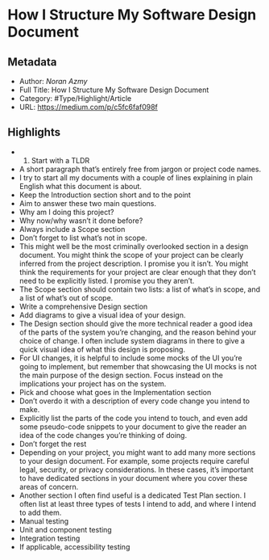 # How I Structure My Software Design Document

## Metadata

* Author: *Noran Azmy*
* Full Title: How I Structure My Software Design Document
* Category: #Type/Highlight/Article
* URL: https://medium.com/p/c5fc6faf098f

## Highlights

* 
  1. Start with a TLDR
* A short paragraph that’s entirely free from jargon or project code names.
* I try to start all my documents with a couple of lines explaining in plain English what this document is about.
* Keep the Introduction section short and to the point
* Aim to answer these two main questions.
* Why am I doing this project?
* Why now/why wasn’t it done before?
* Always include a Scope section
* Don’t forget to list what’s not in scope.
* This might well be the most criminally overlooked section in a design document. You might think the scope of your project can be clearly inferred from the project description. I promise you it isn’t. You might think the requirements for your project are clear enough that they don’t need to be explicitly listed. I promise you they aren’t.
* The Scope section should contain two lists: a list of what’s in scope, and a list of what’s out of scope.
* Write a comprehensive Design section
* Add diagrams to give a visual idea of your design.
* The Design section should give the more technical reader a good idea of the parts of the system you’re changing, and the reason behind your choice of change. I often include system diagrams in there to give a quick visual idea of what this design is proposing.
* For UI changes, it is helpful to include some mocks of the UI you’re going to implement, but remember that showcasing the UI mocks is not the main purpose of the design section. Focus instead on the implications your project has on the system.
* Pick and choose what goes in the Implementation section
* Don’t overdo it with a description of every code change you intend to make.
* Explicitly list the parts of the code you intend to touch, and even add some pseudo-code snippets to your document to give the reader an idea of the code changes you’re thinking of doing.
* Don’t forget the rest
* Depending on your project, you might want to add many more sections to your design document. For example, some projects require careful legal, security, or privacy considerations. In these cases, it’s important to have dedicated sections in your document where you cover these areas of concern.
* Another section I often find useful is a dedicated Test Plan section. I often list at least three types of tests I intend to add, and where I intend to add them.
* Manual testing
* Unit and component testing
* Integration testing
* If applicable, accessibility testing
